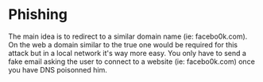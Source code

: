 # Phishing

The main idea is to redirect to a similar domain name (ie: facebo0k.com). On the web a domain similar to the true one would be required for this attack but in a local network it's way more easy. You only have to send a fake email asking the user to connect to a website (ie: facebo0k.com) once you have DNS poisonned him.